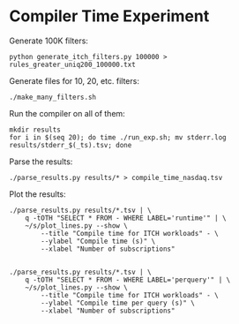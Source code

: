 # Compiler Time Experiment

Generate 100K filters:

    python generate_itch_filters.py 100000 > rules_greater_uniq200_100000.txt

Generate files for 10, 20, etc. filters:

    ./make_many_filters.sh

Run the compiler on all of them:

    mkdir results
    for i in $(seq 20); do time ./run_exp.sh; mv stderr.log results/stderr_$(_ts).tsv; done

Parse the results:

    ./parse_results.py results/* > compile_time_nasdaq.tsv

Plot the results:

    ./parse_results.py results/*.tsv | \
        q -tOTH "SELECT * FROM - WHERE LABEL='runtime'" | \
        ~/s/plot_lines.py --show \
            --title "Compile time for ITCH workloads" - \
            --ylabel "Compile time (s)" \
            --xlabel "Number of subscriptions"


    ./parse_results.py results/*.tsv | \
        q -tOTH "SELECT * FROM - WHERE LABEL='perquery'" | \
        ~/s/plot_lines.py --show \
            --title "Compile time for ITCH workloads" - \
            --ylabel "Compile time per query (s)" \
            --xlabel "Number of subscriptions"

